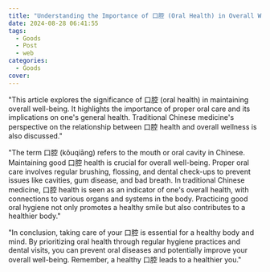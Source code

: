 ```yaml
---
title: "Understanding the Importance of 口腔 (Oral Health) in Overall Well-being"
date: 2024-08-28 06:41:55
tags:
  - Goods
  - Post
  - web
categories:
  - Goods
cover: 
---
```


"This article explores the significance of 口腔 (oral health) in maintaining overall well-being. It highlights the importance of proper oral care and its implications on one's general health. Traditional Chinese medicine's perspective on the relationship between 口腔 health and overall wellness is also discussed."

"The term 口腔 (kǒuqiāng) refers to the mouth or oral cavity in Chinese. Maintaining good 口腔 health is crucial for overall well-being. Proper oral care involves regular brushing, flossing, and dental check-ups to prevent issues like cavities, gum disease, and bad breath. In traditional Chinese medicine, 口腔 health is seen as an indicator of one's overall health, with connections to various organs and systems in the body. Practicing good oral hygiene not only promotes a healthy smile but also contributes to a healthier body."

"In conclusion, taking care of your 口腔 is essential for a healthy body and mind. By prioritizing oral health through regular hygiene practices and dental visits, you can prevent oral diseases and potentially improve your overall well-being. Remember, a healthy 口腔 leads to a healthier you."
